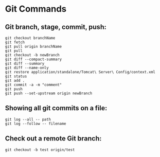 # Git Commands
## Git branch, stage, commit, push: 
```Shell
git checkout branchName
git fetch
git pull origin branchName
git pull
git checkout -b newBranch
git diff --compact-summary
git diff --summary
git diff --name-only
git restore application/standalone/Tomcat\ Server\ Config/context.xml
git status
git add .
git commit -a -m "comment"
git push
git push --set-upstream origin newBranch
```
## Showing all git commits on a file: 
```Shell
git log --all -- path
git log --follow -- filename
```
## Check out a remote Git branch: 
```Shell
git checkout -b test origin/test
```
